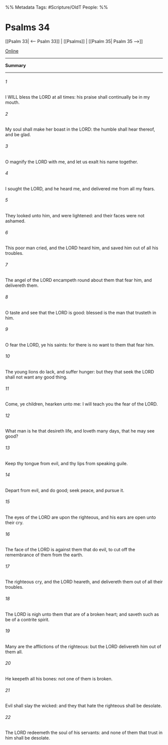 

%% Metadata
Tags: #Scripture/OldT
People: 
%%
# Psalms 34
[[Psalm 33| <-- Psalm 33]] | [[Psalms]] | [[Psalm 35| Psalm 35 -->]]

[Online](https://churchofjesuschrist.org/study/scriptures/ot/ps/34?lang=eng)

---
__Summary__



---

###### 1
I WILL bless the LORD at all times: his praise shall continually be in my mouth.
###### 2
My soul shall make her boast in the LORD: the humble shall hear thereof, and be glad.
###### 3
O magnify the LORD with me, and let us exalt his name together.
###### 4
I sought the LORD, and he heard me, and delivered me from all my fears.
###### 5
They looked unto him, and were lightened: and their faces were not ashamed.
###### 6
This poor man cried, and the LORD heard him, and saved him out of all his troubles.
###### 7
The angel of the LORD encampeth round about them that fear him, and delivereth them.
###### 8
O taste and see that the LORD is good: blessed is the man that trusteth in him.
###### 9
O fear the LORD, ye his saints: for there is no want to them that fear him.
###### 10
The young lions do lack, and suffer hunger: but they that seek the LORD shall not want any good thing.
###### 11
Come, ye children, hearken unto me: I will teach you the fear of the LORD.
###### 12
What man is he that desireth life, and loveth many days, that he may see good?
###### 13
Keep thy tongue from evil, and thy lips from speaking guile.
###### 14
Depart from evil, and do good; seek peace, and pursue it.
###### 15
The eyes of the LORD are upon the righteous, and his ears are open unto their cry.
###### 16
The face of the LORD is against them that do evil, to cut off the remembrance of them from the earth.
###### 17
The righteous cry, and the LORD heareth, and delivereth them out of all their troubles.
###### 18
The LORD is nigh unto them that are of a broken heart; and saveth such as be of a contrite spirit.
###### 19
Many are the afflictions of the righteous: but the LORD delivereth him out of them all.
###### 20
He keepeth all his bones: not one of them is broken.
###### 21
Evil shall slay the wicked: and they that hate the righteous shall be desolate.
###### 22
The LORD redeemeth the soul of his servants: and none of them that trust in him shall be desolate.



